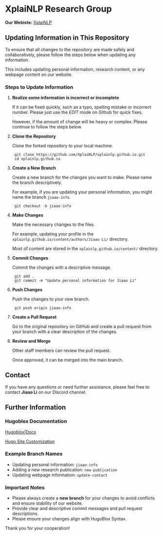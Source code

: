 # XplaiNLP Research Group

**Our Webiste:**
[XplaiNLP](https://xplainlp.github.io)

## Updating Information in This Repository

To ensure that all changes to the repository are made safely and collaboratively, please follow the steps below when updating any information.

This includes updating personal information, research content, or any webpage content on our website.

### Steps to Update Information

1. **Realize some information is incorrect or incomplete**

    If it can be fixed quickly, such as a typo, spelling mistake or incorrect number. Please just use the *EDIT* mode on Github for quick fixes.

    However, if the amount of change will be heavy or complex. Please continue to follow the steps below.

2. **Clone the Repository**

    Clone the forked repository to your local machine.

        git clone https://github.com/XplaiNLP/xplainlp.github.io.git
        cd xplainlp.github.io

3. **Create a New Branch**

    Create a new branch for the changes you want to make. Please name the branch descriptively.

    For example, if you are updating your personal information, you might name the branch `jiaao-info`.

        git checkout -b jiaao-info

4. **Make Changes**

    Make the necessary changes to the files.

    For example, updating your profile in the ``xplainlp.github.io/content/authors/Jiaao Li/`` directory.

    Most of content are stored in the ``xplainlp.github.io/content/`` directory.

5. **Commit Changes**

    Commit the changes with a descriptive message.

        git add .
        git commit -m "Update personal information for Jiaao Li"

6. **Push Changes**

    Push the changes to your new branch.

        git push origin jiaao-info

7. **Create a Pull Request**

    Go to the original repository on GitHub and create a pull request from your branch with a clear description of the changes.

8. **Review and Merge**

    Other staff members can review the pull request.

    Once approved, it can be merged into the main branch.

## Contact

If you have any questions or need further assistance, please feel free to contact **Jiaao Li** on our Discord channel.

## Further Information

### Hugoblox Documentation

[Hugoblox|Docs](https://bootstrap.hugoblox.com)

[Hugo Site Customization](https://bootstrap.hugoblox.com/getting-started/customization/)

### Example Branch Names

- Updating personal information: `jiaao-info`
- Adding a new research publication: `new-publication`
- Updating webpage information: `update-contact`

### Important Notes

- Please always create a **new branch** for your changes to avoid conflicts and ensure stability of our website.
- Provide clear and descriptive commit messages and pull request descriptions.
- Please ensure your changes align with HugoBlox Syntax.

Thank you for your cooperation!
